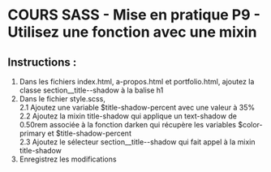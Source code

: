 # COURS SASS - Mise en pratique P9 - Utilisez une fonction avec une mixin

## Instructions :

1. Dans les fichiers index.html, a-propos.html et portfolio.html, ajoutez la classe section__title--shadow à la balise h1
2. Dans le fichier style.scss,</br>
    2.1 Ajoutez une variable $title-shadow-percent avec une valeur à 35%</br>
    2.2 Ajoutez la mixin title-shadow qui applique un text-shadow de 0.50rem associée à la fonction darken qui récupère les variables $color-primary et $title-shadow-percent</br>
    2.3 Ajoutez le sélecteur section__title--shadow qui fait appel à la mixin title-shadow</br>
4. Enregistrez les modifications